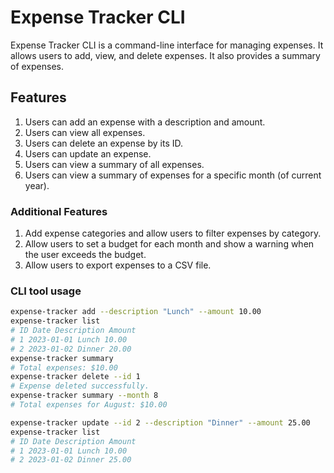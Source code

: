 # Expense Tracker CLI

Expense Tracker CLI is a command-line interface for managing expenses.
It allows users to add, view, and delete expenses. It also provides a summary of expenses.

## Features

1. Users can add an expense with a description and amount.
2. Users can view all expenses.
3. Users can delete an expense by its ID.
4. Users can update an expense.
5. Users can view a summary of all expenses.
6. Users can view a summary of expenses for a specific month (of current year).

### Additional Features

1. Add expense categories and allow users to filter expenses by category.
2. Allow users to set a budget for each month and show a warning when the user exceeds the budget.
3. Allow users to export expenses to a CSV file.

### CLI tool usage

```sh
expense-tracker add --description "Lunch" --amount 10.00
expense-tracker list
# ID Date Description Amount
# 1 2023-01-01 Lunch 10.00
# 2 2023-01-02 Dinner 20.00
expense-tracker summary
# Total expenses: $10.00
expense-tracker delete --id 1
# Expense deleted successfully.
expense-tracker summary --month 8
# Total expenses for August: $10.00

expense-tracker update --id 2 --description "Dinner" --amount 25.00
expense-tracker list
# ID Date Description Amount
# 1 2023-01-01 Lunch 10.00
# 2 2023-01-02 Dinner 25.00
```
